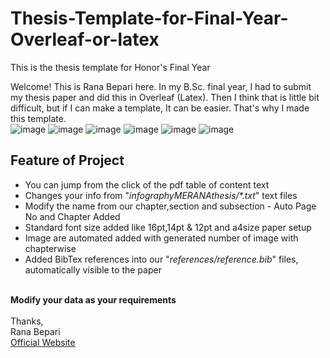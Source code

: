 # Thesis-Template-for-Final-Year-Overleaf-or-latex
This is the thesis template for Honor's Final Year

Welcome! This is Rana Bepari here. In my B.Sc. final year, I had to submit my thesis paper and did this in Overleaf (Latex).
Then I think that is little bit difficult, but if I can make a template, It can be easier. That's why I made this template. <br>
![image](screenshots/ScreenshotP1.png)
![image](screenshots/ScreenshotP2.png)
![image](screenshots/ScreenshotP3.png)
![image](screenshots/ScreenshotP4.png)
![image](screenshots/ScreenshotP5.png)
![image](screenshots/ScreenshotP6.png)


<h2>Feature of Project</h2>
<ul>
  <li>You can jump from the click of the pdf table of content text</li>
  <li>Changes your info from "<i>infographyMERANAthesis/*.txt</i>" text files</li>
  <li>Modify the name from our chapter,section and subsection - Auto Page No and Chapter Added</li>
  <li>Standard font size added like 16pt,14pt & 12pt and a4size paper setup</li>
  <li>Image are automated added with generated number of image with chapterwise</li>
  <li>Added BibTex references into our "<i>references/reference.bib</i>" files, automatically visible to the paper</li>
</ul>

<br><b>Modify your data as your requirements</b>
<br> <br>
Thanks,<br>
Rana Bepari <br>
<a href="https://ranasvc.com/">Official Website</a>


